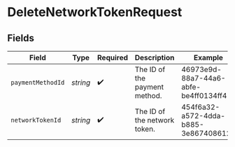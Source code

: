 # DeleteNetworkTokenRequest


## Fields

| Field                                | Type                                 | Required                             | Description                          | Example                              |
| ------------------------------------ | ------------------------------------ | ------------------------------------ | ------------------------------------ | ------------------------------------ |
| `paymentMethodId`                    | *string*                             | :heavy_check_mark:                   | The ID of the payment method.        | 46973e9d-88a7-44a6-abfe-be4ff0134ff4 |
| `networkTokenId`                     | *string*                             | :heavy_check_mark:                   | The ID of the network token.         | 454f6a32-a572-4dda-b885-3e8674086123 |